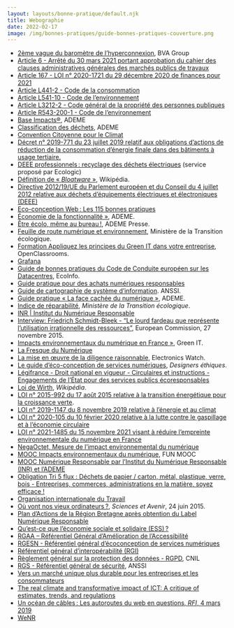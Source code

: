 ```yaml
---
layout: layouts/bonne-pratique/default.njk
title: Webographie
date: 2022-02-17
image: /img/bonnes-pratiques/guide-bonnes-pratiques-couverture.png
---
```


* [2ème vague du baromètre de l’hyperconnexion](https://www.bva-group.com/sondages/hyperconnexion-ecrans-sondage-bva-fondation-april/), BVA Group
* [Article 6 - Arrêté du 30 mars 2021 portant approbation du cahier des clauses administratives générales des marchés publics de travaux](https://www.legifrance.gouv.fr/jorf/article_jo/JORFARTI000043310447)
* [Article 167 - LOI n° 2020-1721 du 29 décembre 2020 de finances pour 2021](https://www.legifrance.gouv.fr/jorf/article_jo/JORFARTI000042753763)
* [Article L441-2 - Code de la consommation](https://www.legifrance.gouv.fr/codes/article_lc/LEGIARTI000044330817/2021-11-17)
* [Article L541-10 - Code de l’environnement](https://www.legifrance.gouv.fr/codes/article_lc/LEGIARTI000041599099/)
* [Article L3212-2 - Code général de la propriété des personnes publiques](https://www.legifrance.gouv.fr/codes/article_lc/LEGIARTI000042909879)
* [Article R543-200-1 - Code de l’environnement](https://www.legifrance.gouv.fr/codes/article_lc/LEGIARTI000042962500)
* [Base Impacts®](https://base-impacts.ademe.fr), ADEME
* [Classification des déchets](https://www.ademe.fr/sites/default/files/assets/documents/nomenclature_dechets.pdf), ADEME
* [Convention Citoyenne pour le Climat](https://propositions.conventioncitoyennepourleclimat.fr/objectif/accompagner-levolution-du-numerique-pour-reduire-ses-impacts-environnementaux/)
* [Décret n° 2019-771 du 23 juillet 2019 relatif aux obligations d’actions de réduction de la consommation d’énergie finale dans des bâtiments  à usage tertiaire.](https://www.legifrance.gouv.fr/jorf/id/JORFTEXT000038812251)
* [DEEE professionnels : recyclage des déchets électriques](https://www.e-dechet.com/) (service proposé par Ecologic)
* [Définition de « *Bloatware* »](https://fr.wikipedia.org/w/index.php?title=Bloatware&oldid=184255084), Wikipédia. 
* [Directive 2012/19/UE du Parlement européen et du Conseil du 4 juillet 2012 relative aux déchets d’équipements électriques et électroniques (DEEE)](https://www.legifrance.gouv.fr/jorf/id/JORFTEXT000026319124)
* [Eco-conception Web : Les 115 bonnes pratiques](https://collectif.greenit.fr/ecoconception-web/115-bonnes-pratiques-eco-conception_web.html)
* [Économie de la fonctionnalité »](https://www.ademe.fr/expertises/economie-circulaire/economie-fonctionnalite), ADEME. 
* [Être écolo, même au bureau !](https://presse.ademe.fr/2017/06/etre-ecolo-meme-au-bureau-ecolobureau.html), ADEME Presse.
* [Feuille de route numérique et environnement](https://www.ecologie.gouv.fr/feuille-route-numerique-et-environnement), Ministère de la Transition écologique.
* [Formation Appliquez les principes du Green IT dans votre entreprise](https://openclassrooms.com/fr/courses/6227476-appliquez-les-principes-du-green-it-dans-votre-entreprise), OpenClassrooms. 
* [Grafana](https://grafana.com/)
* [Guide de bonnes pratiques du Code de Conduite européen sur les Datacentres](https://ecoinfo.cnrs.fr/2020/05/19/guide-des-bonnes-pratiques-du-code-de-conduite-europeen-sur-les-datacentres/), EcoInfo.
* [Guide pratique pour des achats numériques responsables](https://ecoresponsable.numerique.gouv.fr/publications/guide-pratique-achats-numeriques-responsables/)
* [Guide de cartographie de système d’information](https://www.ssi.gouv.fr/uploads/2018/11/guide-cartographie-systeme-information-anssi-pa-046.pdf). ANSSI.
* [Guide pratique « La face cachée du numérique »](https://librairie.ademe.fr/cadic/2351/guide-pratique-face-cachee-numerique.pdf), ADEME.
* [Indice de réparabilité](https://www.ecologie.gouv.fr/indice-reparabilite), *Ministère de la Transition écologique*.
* [INR | Institut du Numérique Responsable](https://institutnr.org)
* [Interview: Friedrich Schmidt-Bleek - “Le lourd fardeau que représente l’utilisation irrationnelle des ressources”](https://ec.europa.eu/environment/ecoap/about-eco-innovation/experts-interviews/friedrich-schmidt-bleek_fr), European Commission, 27 novembre 2015. 
* [Impacts environnementaux du numérique en France »](https://www.greenit.fr/impacts-environnementaux-du-numerique-en-france/), Green IT. 
* [La Fresque du Numérique](https://www.fresquedunumerique.org/)
* [La mise en œuvre de la diligence raisonnable](https://electronicswatch.org/fr/la-mise-en-%C5%93uvre-de-la-diligence-raisonnable_2595038), Electronics Watch.
* [Le guide d’éco-conception de services numériques](https://eco-conception.designersethiques.org/guide/), *Designers éthiques*. 
* [Légifrance - Droit national en vigueur - Circulaires et instructions - Engagements de l’État pour des services publics écoresponsables](https://www.legifrance.gouv.fr/download/pdf/circ?id=44936)
* [Loi de Wirth](https://fr.wikipedia.org/w/index.php?title=Loi_de_Wirth&oldid=187534799), *Wikipédia*. 
* [LOI n° 2015-992 du 17 août 2015 relative à la transition énergétique pour la croissance verte](https://www.legifrance.gouv.fr/loda/id/JORFTEXT000031044385/).
* [LOI n° 2019-1147 du 8 novembre 2019 relative à l’énergie et au climat](https://www.legifrance.gouv.fr/dossierlegislatif/JORFDOLE000038430994/)
* [LOI n° 2020-105 du 10 février 2020 relative à la lutte contre le gaspillage et à l’économie circulaire](https://www.legifrance.gouv.fr/jorf/id/JORFTEXT000041553759/)
* [LOI n° 2021-1485 du 15 novembre 2021 visant à réduire l’empreinte environnementale du numérique en France](https://www.legifrance.gouv.fr/jorf/id/JORFTEXT000044327272)
* [NegaOctet, Mesure de l’impact environnemental du numérique](https://negaoctet.org/)
* [MOOC Impacts environnementaux du numérique](http://www.fun-mooc.fr/fr/cours/impacts-environnementaux-du-numerique/), FUN MOOC
* [MOOC Numérique Responsable par l’Institut du Numérique Responsable (INR) et l’ADEME](https://www.academie-nr.org/)
* [Obligation Tri 5 flux : Déchets de papier / carton, métal, plastique, verre, bois - Entreprises, commerces, administrations en la matière, soyez efficace !](https://librairie.ademe.fr/dechets-economie-circulaire/1951-obligation-tri-5-flux-9791029708374.html)
* [Organisation internationale du Travail](https://www.ilo.org/global/lang--fr/index.htm)
* [Où vont nos vieux ordinateurs ?](https://www.sciencesetavenir.fr/nature-environnement/ou-vont-nos-vieux-ordinateurs_16345), *Sciences et Avenir*, 24 juin 2015.
* [Plan d’Actions de la Région Bretagne après obtention du Label Numérique Responsable](https://www.bretagne.bzh/app/uploads/PlanActions_label_Numerique_responsable_-avril_2021.pdf)
* [Qu’est-ce que l’économie sociale et solidaire (ESS) ?](https://www.economie.gouv.fr/cedef/economie-sociale-et-solidaire)
* [RGAA – Référentiel Général d’Amélioration de l’Accessibilité](https://www.numerique.gouv.fr/publications/rgaa-accessibilite/)
* [RGESN - Référentiel général d’écoconception de services numériques](https://ecoresponsable.numerique.gouv.fr/publications/referentiel-general-ecoconception/)
* [Référentiel général d’interopérabilité (RGI)](https://www.numerique.gouv.fr/publications/interoperabilite/)
* [Règlement général sur la protection des données - RGPD](https://www.cnil.fr/fr/reglement-europeen-protection-donnees), CNIL
* [RGS - Référentiel général de sécurité](https://www.ssi.gouv.fr/entreprise/reglementation/confiance-numerique/le-referentiel-general-de-securite-rgs/), ANSSI
* [Vers un marché unique plus durable pour les entreprises et les consommateurs](https://www.europarl.europa.eu/doceo/document/TA-9-2020-0318_FR.html)
* [The real climate and transformative impact of ICT: A critique of estimates, trends, and regulations](https://www.sciencedirect.com/science/article/pii/S2666389921001884#:~:text=Peer%2Dreviewed%20studies%20estimate%20ICT's,between%202.1%25%20and%203.9%25)
* [Un océan de câbles : Les autoroutes du web en questions, *RFI*, 4 mars 2019](https://webdoc.rfi.fr/ocean-cables-sous-marins-internet/chapitre-1.html)
* [WeNR](https://institutnr.org/wenr-2021)
